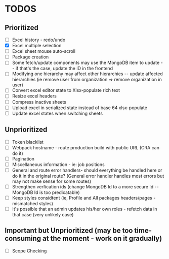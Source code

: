 # TODOS

## Prioritized

- [ ] Excel history - redo/undo
- [x] Excel multiple selection
- [ ] Excel sheet mouse auto-scroll
- [ ] Package creation
- [ ] Some fetch/update components may use the MongoDB item to update -- if that's the case, update the ID in the frontend
- [ ] Modifying one hierarchy may affect other hierarchies -- update affected hierarchies (ie remove user from organization => remove organization in user)
- [ ] Convert excel editor state to Xlsx-populate rich text
- [ ] Resize excel headers
- [ ] Compress inactive sheets
- [ ] Upload excel in serialized state instead of base 64 xlsx-populate
- [ ] Update excel states when switching sheets

## Unprioritized

- [ ] Token blacklist
- [ ] Webpack hostname - route production build with public URL (CRA can do it)
- [ ] Pagination
- [ ] Miscellaneous information - ie: job positions
- [ ] General and route error handlers- should everything be handled here or do it in the original route? (General error handler handles most errors but may not make sense for some routes)
- [ ] Strengthen verfication ids (change MongoDB Id to a more secure Id -- MongoDB Id is too predicatable)
- [ ] Keep styles considtent (ie, Profile and All packages headers/pages - mismatched styles)
- [ ] It's possible that an admin updates his/her own roles - refetch data in that case (very unlikely case)

## Important but Unprioritized (may be too time-consuming at the moment - work on it gradually)

- [ ] Scope Checking

